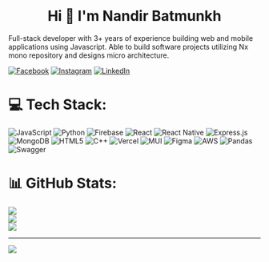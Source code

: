 
<br>
 <h1 align="center">Hi 👋 I'm Nandir Batmunkh</h1>
 <p>Full-stack developer with 3+ years of experience building web and mobile applications using Javascript. Able to build software projects utilizing Nx mono repository and designs micro architecture.</p>
 
[![Facebook](https://img.shields.io/badge/Facebook-%231877F2.svg?logo=Facebook&logoColor=white)](https://www.facebook.com/nandir.be/) [![Instagram](https://img.shields.io/badge/Instagram-%23E4405F.svg?logo=Instagram&logoColor=white)](https://instagram.com/nandirb/) [![LinkedIn](https://img.shields.io/badge/LinkedIn-%230077B5.svg?logo=linkedin&logoColor=white)](https://linkedin.com/in/nandirb/) 

# 💻 Tech Stack:
![JavaScript](https://img.shields.io/badge/javascript-%23323330.svg?style=for-the-badge&logo=javascript&logoColor=%23F7DF1E) ![Python](https://img.shields.io/badge/python-3670A0?style=for-the-badge&logo=python&logoColor=ffdd54) ![Firebase](https://img.shields.io/badge/firebase-%23039BE5.svg?style=for-the-badge&logo=firebase) ![React](https://img.shields.io/badge/react-%2320232a.svg?style=for-the-badge&logo=react&logoColor=%2361DAFB) ![React Native](https://img.shields.io/badge/react_native-%2320232a.svg?style=for-the-badge&logo=react&logoColor=%2361DAFB) ![Express.js](https://img.shields.io/badge/express.js-%23404d59.svg?style=for-the-badge&logo=express&logoColor=%2361DAFB) ![MongoDB](https://img.shields.io/badge/MongoDB-%234ea94b.svg?style=for-the-badge&logo=mongodb&logoColor=white) ![HTML5](https://img.shields.io/badge/html5-%23E34F26.svg?style=for-the-badge&logo=html5&logoColor=white) ![C++](https://img.shields.io/badge/c++-%2300599C.svg?style=for-the-badge&logo=c%2B%2B&logoColor=white) ![Vercel](https://img.shields.io/badge/vercel-%23000000.svg?style=for-the-badge&logo=vercel&logoColor=white) ![MUI](https://img.shields.io/badge/MUI-%230081CB.svg?style=for-the-badge&logo=material-ui&logoColor=white)	![Figma](https://img.shields.io/badge/figma-%23F24E1E.svg?style=for-the-badge&logo=figma&logoColor=white) 
![AWS](https://img.shields.io/badge/AWS-%23FF9900.svg?style=for-the-badge&logo=amazon-aws&logoColor=white) 
![Pandas](https://img.shields.io/badge/pandas-%23150458.svg?style=for-the-badge&logo=pandas&logoColor=white) 
![Swagger](https://img.shields.io/badge/-Swagger-%23Clojure?style=for-the-badge&logo=swagger&logoColor=white)

# 📊 GitHub Stats:
![](https://github-readme-stats.vercel.app/api?username=nandirb&theme=dark&hide_border=false&include_all_commits=false&count_private=false)<br/>
![](https://github-readme-streak-stats.herokuapp.com/?user=nandirb&theme=dark&hide_border=false)<br/>
![](https://github-readme-stats.vercel.app/api/top-langs/?username=nandirb&theme=dark&hide_border=false&include_all_commits=false&count_private=false&layout=compact)

---
[![](https://visitcount.itsvg.in/api?id=nandirb&icon=0&color=0)](https://visitcount.itsvg.in)

<!-- Proudly created with GPRM ( https://gprm.itsvg.in ) -->
